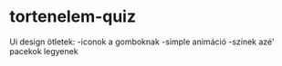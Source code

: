 # tortenelem-quiz
Ui design ötletek:
-iconok a gomboknak
-simple animáció
-színek azé' pacekok legyenek
